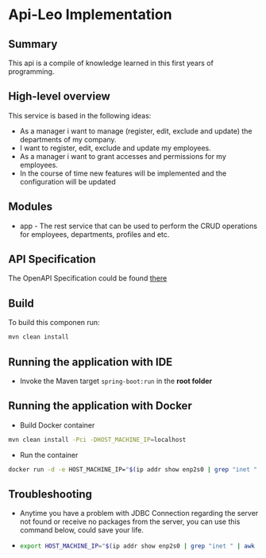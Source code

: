 # Api-Leo Implementation

## Summary

This api is a compile of knowledge learned in this first years of programming.

## High-level overview

This service is based in the following ideas:

* As a manager i want to manage (register, edit, exclude and update) the departments of my company.
* I want to register, edit, exclude and update my employees.
* As a manager i want to grant accesses and permissions for my employees.
* In the course of time new features will be implemented and the configuration will be updated

## Modules

* app - The rest service that can be used to perform the CRUD operations for employees, departments, profiles and etc.

## API Specification

The OpenAPI Specification could be found [there](https://github.com/leonardoduarte1305/api-leo-spec/blob/master/spec/src/main/resources/api-leo.yaml)


## Build

To build this componen run:

```bash
mvn clean install
```

## Running the application with IDE

* Invoke the Maven target `spring-boot:run` in the __root folder__

## Running the application with Docker

* Build Docker container

```bash
mvn clean install -Pci -DHOST_MACHINE_IP=localhost
```

* Run the container
```bash
docker run -d -e HOST_MACHINE_IP="$(ip addr show enp2s0 | grep "inet " | awk '{print $2}' | cut -d/ -f1)" -p 8180:8383 leonardoduarte1305/api-leo:0.0.1-SNAPSHOT 
```

## Troubleshooting

* Anytime you have a problem with JDBC Connection regarding the server not found or receive no packages from the server, you can use this command below, could save your life.
* ```bash
  export HOST_MACHINE_IP="$(ip addr show enp2s0 | grep "inet " | awk '{print $2}' | cut -d/ -f1)"
  ```